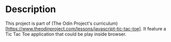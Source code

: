 # Description

This project is part of (The Odin Project's curriculum)[https://www.theodinproject.com/lessons/javascript-tic-tac-toe]. It feature a Tic Tac Toe application that could be play inside browser.
